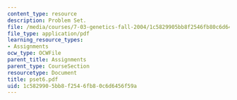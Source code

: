```yaml
---
content_type: resource
description: Problem Set.
file: /media/courses/7-03-genetics-fall-2004/1c5829905bb8f2546fb80c6d6456f59a_pset6.pdf
file_type: application/pdf
learning_resource_types:
- Assignments
ocw_type: OCWFile
parent_title: Assignments
parent_type: CourseSection
resourcetype: Document
title: pset6.pdf
uid: 1c582990-5bb8-f254-6fb8-0c6d6456f59a
---
```

